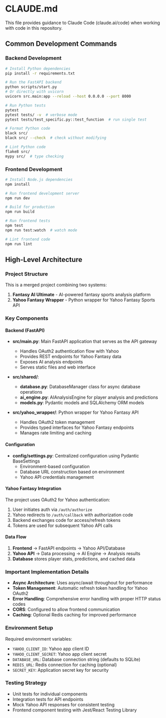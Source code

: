 # CLAUDE.md

This file provides guidance to Claude Code (claude.ai/code) when working with code in this repository.

## Common Development Commands

### Backend Development
```bash
# Install Python dependencies
pip install -r requirements.txt

# Run the FastAPI backend
python scripts/start.py
# Or directly with uvicorn
uvicorn src.main:app --reload --host 0.0.0.0 --port 8000

# Run Python tests
pytest
pytest tests/ -v  # verbose mode
pytest tests/test_specific.py::test_function  # run single test

# Format Python code
black src/
black src/ --check  # check without modifying

# Lint Python code  
flake8 src/
mypy src/  # type checking
```

### Frontend Development
```bash
# Install Node.js dependencies
npm install

# Run frontend development server
npm run dev

# Build for production
npm run build

# Run frontend tests
npm test
npm run test:watch  # watch mode

# Lint frontend code
npm run lint
```

## High-Level Architecture

### Project Structure
This is a merged project combining two systems:
1. **Fantasy AI Ultimate** - AI-powered fantasy sports analysis platform
2. **Yahoo Fantasy Wrapper** - Python wrapper for Yahoo Fantasy Sports API

### Key Components

#### Backend (FastAPI)
- **src/main.py**: Main FastAPI application that serves as the API gateway
  - Handles OAuth2 authentication flow with Yahoo
  - Provides REST endpoints for Yahoo Fantasy data
  - Exposes AI analysis endpoints
  - Serves static files and web interface

- **src/shared/**:
  - **database.py**: DatabaseManager class for async database operations
  - **ai_engine.py**: AIAnalysisEngine for player analysis and predictions
  - **models.py**: Pydantic models and SQLAlchemy ORM models

- **src/yahoo_wrapper/**: Python wrapper for Yahoo Fantasy API
  - Handles OAuth2 token management
  - Provides typed interfaces for Yahoo Fantasy endpoints
  - Manages rate limiting and caching

#### Configuration
- **config/settings.py**: Centralized configuration using Pydantic BaseSettings
  - Environment-based configuration
  - Database URL construction based on environment
  - Yahoo API credentials management

#### Yahoo Fantasy Integration
The project uses OAuth2 for Yahoo authentication:
1. User initiates auth via `/auth/authorize`
2. Yahoo redirects to `/auth/callback` with authorization code
3. Backend exchanges code for access/refresh tokens
4. Tokens are used for subsequent Yahoo API calls

#### Data Flow
1. **Frontend** → FastAPI endpoints → Yahoo API/Database
2. **Yahoo API** → Data processing → AI Engine → Analysis results
3. **Database** stores player stats, predictions, and cached data

### Important Implementation Details

- **Async Architecture**: Uses async/await throughout for performance
- **Token Management**: Automatic refresh token handling for Yahoo OAuth2
- **Error Handling**: Comprehensive error handling with proper HTTP status codes
- **CORS**: Configured to allow frontend communication
- **Caching**: Optional Redis caching for improved performance

### Environment Setup
Required environment variables:
- `YAHOO_CLIENT_ID`: Yahoo app client ID
- `YAHOO_CLIENT_SECRET`: Yahoo app client secret
- `DATABASE_URL`: Database connection string (defaults to SQLite)
- `REDIS_URL`: Redis connection for caching (optional)
- `SECRET_KEY`: Application secret key for security

### Testing Strategy
- Unit tests for individual components
- Integration tests for API endpoints
- Mock Yahoo API responses for consistent testing
- Frontend component testing with Jest/React Testing Library